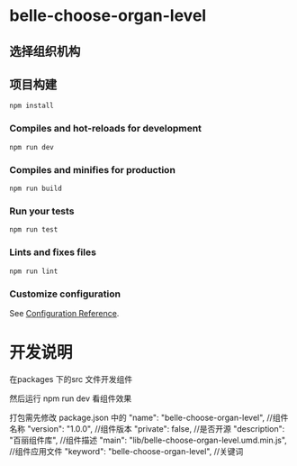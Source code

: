# belle-choose-organ-level

## 选择组织机构

## 项目构建
```
npm install
```

### Compiles and hot-reloads for development
```
npm run dev
```

### Compiles and minifies for production
```
npm run build
```

### Run your tests
```
npm run test
```

### Lints and fixes files
```
npm run lint
```

### Customize configuration
See [Configuration Reference](https://cli.vuejs.org/config/).

# 开发说明
在packages 下的src 文件开发组件

然后运行 npm run dev  看组件效果


打包需先修改 package.json 中的 
"name": "belle-choose-organ-level", //组件名称
"version": "1.0.0", //组件版本
"private": false, //是否开源
"description": "百丽组件库", //组件描述
"main": "lib/belle-choose-organ-level.umd.min.js", //组件应用文件
"keyword": "belle-choose-organ-level", //关键词